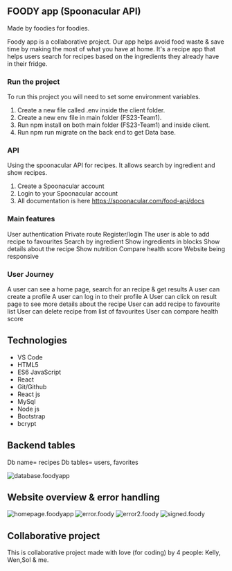 ## FOODY app (Spoonacular API)

Made by foodies for foodies.

Foody app is a collaborative project.
Our app helps avoid food waste & save time by making the most of what you have at home. It's a recipe app that helps users search for recipes based on the ingredients they already have in their fridge.

### Run the project

To run this project you will need to set some environment variables.

1. Create a new file called .env inside the client folder.
2. Create a new env file in main folder (FS23-Team1).
3. Run npm install on both main folder (FS23-Team1) and inside client.
4. Run npm run migrate on the back end to get Data base.

### API

Using the spoonacular API for recipes. It allows search by ingredient and show recipes.

1. Create a Spoonacular account
2. Login to your Spoonacular account
3. All documentation is here https://spoonacular.com/food-api/docs

### Main features

User authentication
Private route
Register/login
The user is able to add recipe to favourites
Search by ingredient
Show ingredients in blocks
Show details about the recipe
Show nutrition
Compare health score
Website being responsive

### User Journey

A user can see a home page, search for an recipe & get results
A user can create a profile
A user can log in to their profile
A User can click on result page to see more details about the recipe
User can add recipe to favourite list
User can delete recipe from list of favourites
User can compare health score

## Technologies

- VS Code </br>
- HTML5
- ES6 JavaScript </br>
- React </br>
- Git/Github
- React js
- MySql
- Node js
- Bootstrap
- bcrypt

## Backend tables

Db name= recipes
Db tables= users, favorites

![database.foodyapp](./public/database.png)

## Website overview & error handling

![homepage.foodyapp](./public/homepage.png)
![error.foody](./public/error1.png)
![error2.foody](./public/error3.png)
![signed.foody](./public/signedin.png)

## Collaborative project

This is collaborative project made with love (for coding) by 4 people:
Kelly, Wen,Sol & me.
